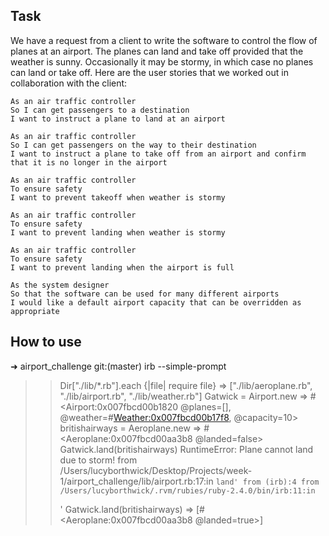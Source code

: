 Task
-----

We have a request from a client to write the software to control the flow of planes at an airport. The planes can land and take off provided that the weather is sunny. Occasionally it may be stormy, in which case no planes can land or take off.  Here are the user stories that we worked out in collaboration with the client:

```
As an air traffic controller
So I can get passengers to a destination
I want to instruct a plane to land at an airport

As an air traffic controller
So I can get passengers on the way to their destination
I want to instruct a plane to take off from an airport and confirm that it is no longer in the airport

As an air traffic controller
To ensure safety
I want to prevent takeoff when weather is stormy

As an air traffic controller
To ensure safety
I want to prevent landing when weather is stormy

As an air traffic controller
To ensure safety
I want to prevent landing when the airport is full

As the system designer
So that the software can be used for many different airports
I would like a default airport capacity that can be overridden as appropriate
```
How to use
-----
➜  airport_challenge git:(master) irb --simple-prompt
>> Dir["./lib/*.rb"].each {|file| require file}
=> ["./lib/aeroplane.rb", "./lib/airport.rb", "./lib/weather.rb"]
>> Gatwick = Airport.new
=> #<Airport:0x007fbcd00b1820 @planes=[], @weather=#<Weather:0x007fbcd00b17f8>, @capacity=10>
>> britishairways = Aeroplane.new
=> #<Aeroplane:0x007fbcd00aa3b8 @landed=false>
>> Gatwick.land(britishairways)
RuntimeError: Plane cannot land due to storm!
	from /Users/lucyborthwick/Desktop/Projects/week-1/airport_challenge/lib/airport.rb:17:in `land'
	from (irb):4
	from /Users/lucyborthwick/.rvm/rubies/ruby-2.4.0/bin/irb:11:in `<main>'
>> Gatwick.land(britishairways)
=> [#<Aeroplane:0x007fbcd00aa3b8 @landed=true>]
